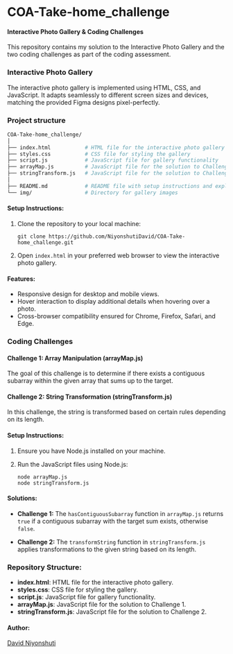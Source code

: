 # COA-Take-home_challenge
#### Interactive Photo Gallery & Coding Challenges

This repository contains my solution to the Interactive Photo Gallery and the two coding challenges as part of the coding assessment.

### Interactive Photo Gallery

The interactive photo gallery is implemented using HTML, CSS, and JavaScript. It adapts seamlessly to different screen sizes and devices, matching the provided Figma designs pixel-perfectly.
### Project structure
```bash
COA-Take-home_challenge/
│
├── index.html           # HTML file for the interactive photo gallery
├── styles.css           # CSS file for styling the gallery
├── script.js            # JavaScript file for gallery functionality
├── arrayMap.js          # JavaScript file for the solution to Challenge 1
├── stringTransform.js   # JavaScript file for the solution to Challenge 2
│
├── README.md            # README file with setup instructions and explanations
└── img/                 # Directory for gallery images
```

#### Setup Instructions:

1. Clone the repository to your local machine:
    ```
    git clone https://github.com/NiyonshutiDavid/COA-Take-home_challenge.git
    ```

2. Open `index.html` in your preferred web browser to view the interactive photo gallery.

#### Features:

- Responsive design for desktop and mobile views.
- Hover interaction to display additional details when hovering over a photo.
- Cross-browser compatibility ensured for Chrome, Firefox, Safari, and Edge.

### Coding Challenges

#### Challenge 1: Array Manipulation (arrayMap.js)

The goal of this challenge is to determine if there exists a contiguous subarray within the given array that sums up to the target.

#### Challenge 2: String Transformation (stringTransform.js)

In this challenge, the string is transformed based on certain rules depending on its length.

#### Setup Instructions:

1. Ensure you have Node.js installed on your machine.

2. Run the JavaScript files using Node.js:
    ```
    node arrayMap.js
    node stringTransform.js
    ```

#### Solutions:

- **Challenge 1:** The `hasContiguousSubarray` function in `arrayMap.js` returns `true` if a contiguous subarray with the target sum exists, otherwise `false`.
  
- **Challenge 2:** The `transformString` function in `stringTransform.js` applies transformations to the given string based on its length.

### Repository Structure:

- **index.html**: HTML file for the interactive photo gallery.
- **styles.css**: CSS file for styling the gallery.
- **script.js**: JavaScript file for gallery functionality.
- **arrayMap.js**: JavaScript file for the solution to Challenge 1.
- **stringTransform.js**: JavaScript file for the solution to Challenge 2.

#### Author:

[David Niyonshuti](https://github.com/NiyonshutiDavid)
